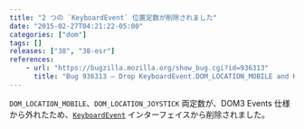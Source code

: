 ```yaml
---
title: "2 つの `KeyboardEvent` 位置定数が削除されました"
date: "2015-02-27T04:21:22-05:00"
categories: ["dom"]
tags: []
releases: ["38", "38-esr"]
references:
    - url: "https://bugzilla.mozilla.org/show_bug.cgi?id=936313"
      title: "Bug 936313 – Drop KeyboardEvent.DOM_LOCATION_MOBILE and KeyboardEvent.DOM_LOCATION_JOYSTICK of KeyboardEvent.location since they have been dropped from D3E spec"
---
```

`DOM_LOCATION_MOBILE`、`DOM_LOCATION_JOYSTICK` 両定数が、DOM3 Events 仕様から外れたため、[`KeyboardEvent`](https://developer.mozilla.org/docs/Web/API/KeyboardEvent) インターフェイスから削除されました。
